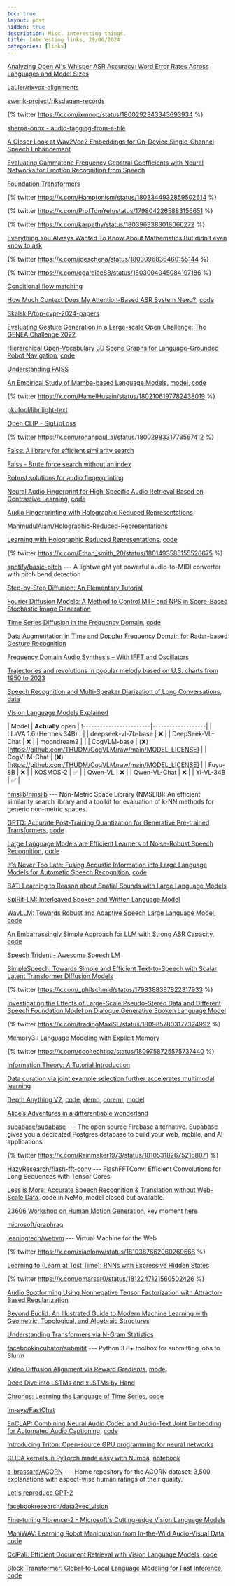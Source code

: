 ```yaml
---
toc: true
layout: post
hidden: true
description: Misc. interesting things.
title: Interesting links, 29/06/2024
categories: [links]
---
```


[Analyzing Open AI's Whisper ASR Accuracy: Word Error Rates Across Languages and Model Sizes](https://www.speechly.com/blog/analyzing-open-ais-whisper-asr-models-word-error-rates-across-languages)

[Lauler/rixvox-alignments](https://huggingface.co/datasets/Lauler/rixvox-alignments)

[swerik-project/riksdagen-records](https://github.com/swerik-project/riksdagen-records)

{% twitter https://x.com/jxmnop/status/1800292343343693934 %}

[sherpa-onnx - audio-tagging-from-a-file](https://github.com/k2-fsa/sherpa-onnx/blob/master/python-api-examples/audio-tagging-from-a-file.py)

[A Closer Look at Wav2Vec2 Embeddings for On-Device Single-Channel Speech Enhancement](https://arxiv.org/abs/2403.01369)

[Evaluating Gammatone Frequency Cepstral Coefficients with Neural Networks for Emotion Recognition from Speech](https://arxiv.org/abs/1806.09010)

[Foundation Transformers](https://arxiv.org/abs/2210.06423)

{% twitter https://x.com/Hamptonism/status/1803344932859502614 %}

{% twitter https://x.com/ProfTomYeh/status/1798042265883156651 %}

{% twitter https://x.com/karpathy/status/1803963383018066272 %}

[Everything You Always Wanted To Know About Mathematics But didn’t even know to ask](https://www.math.cmu.edu/~jmackey/151_128/bws_book.pdf)

{% twitter https://x.com/jdeschena/status/1803096836460155144 %}

{% twitter https://x.com/cgarciae88/status/1803004045084197186 %}

[Conditional flow matching](https://bm371613.github.io/conditional-flow-matching/)

[How Much Context Does My Attention-Based ASR System Need?](https://arxiv.org/abs/2310.15672),
[code](github.com/robflynnyh/long-context-asr)

[SkalskiP/top-cvpr-2024-papers](https://github.com/SkalskiP/top-cvpr-2024-papers)

[Evaluating Gesture Generation in a Large-scale Open Challenge: The GENEA Challenge 2022](https://dl.acm.org/doi/10.1145/3656374)

[Hierarchical Open-Vocabulary 3D Scene Graphs for Language-Grounded Robot Navigation](https://arxiv.org/abs/2403.17846),
[code](https://github.com/hovsg/HOV-SG)

[Understanding FAISS](https://towardsdatascience.com/understanding-faiss-619bb6db2d1a)

[An Empirical Study of Mamba-based Language Models](https://arxiv.org/abs/2406.07887),
[model](https://huggingface.co/nvidia/mamba2-hybrid-8b-3t-4k),
[code](https://github.com/NVIDIA/Megatron-LM/tree/ssm/examples/mamba)

{% twitter https://x.com/HamelHusain/status/1802106197782438019 %}

[pkufool/librilight-text](https://huggingface.co/datasets/pkufool/librilight-text)

[Open CLIP - SigLipLoss](https://github.com/mlfoundations/open_clip/blob/73ad04ae7fb93ede1c02dc9040a828634cb1edf1/src/open_clip/loss.py#L307)

{% twitter https://x.com/rohanpaul_ai/status/1800298331773567412 %}

[Faiss: A library for efficient similarity search](https://engineering.fb.com/2017/03/29/data-infrastructure/faiss-a-library-for-efficient-similarity-search/)

[Faiss - Brute force search without an index](https://github.com/facebookresearch/faiss/wiki/Brute-force-search-without-an-index)

[Robust solutions for audio fingerprinting](https://upcommons.upc.edu/bitstream/handle/2117/386744/Master_Thesis_Macia_Amoros_Cortiella.pdf?sequence=5&isAllowed=y)

[Neural Audio Fingerprint for High-Specific Audio Retrieval Based on Contrastive Learning](https://ieeexplore.ieee.org/document/9414337),
[code](https://github.com/mimbres/neural-audio-fp)

[Audio Fingerprinting with Holographic Reduced Representations](https://arxiv.org/abs/2406.13139)

[MahmudulAlam/Holographic-Reduced-Representations](https://github.com/MahmudulAlam/Holographic-Reduced-Representations)

[Learning with Holographic Reduced Representations](https://arxiv.org/abs/2109.02157),
[code](https://github.com/FutureComputing4AI/Learning-with-Holographic-Reduced-Representations)

{% twitter https://x.com/Ethan_smith_20/status/1801493585155526675 %}

[spotify/basic-pitch](https://github.com/spotify/basic-pitch) --- A lightweight yet powerful audio-to-MIDI converter with pitch bend detection

[Step-by-Step Diffusion: An Elementary Tutorial](https://arxiv.org/abs/2406.08929)

[Fourier Diffusion Models: A Method to Control MTF and NPS in Score-Based Stochastic Image Generation](https://arxiv.org/abs/2303.13285)

[Time Series Diffusion in the Frequency Domain](https://arxiv.org/abs/2402.05933),
[code](https://github.com/JonathanCrabbe/FourierDiffusion)

[Data Augmentation in Time and Doppler Frequency Domain for Radar-based Gesture Recognition](https://ieeexplore.ieee.org/document/9784553)

[Frequency Domain Audio Synthesis – With IFFT and Oscillators](https://blog.demofox.org/2015/04/19/frequency-domain-audio-synthesis-with-ifft-and-oscillators/)

[Trajectories and revolutions in popular melody based on U.S. charts from 1950 to 2023](https://www.nature.com/articles/s41598-024-64571-x)

[Speech Recognition and Multi-Speaker Diarization of Long Conversations](https://arxiv.org/abs/2005.08072),
[data](https://www.kaggle.com/datasets/shuyangli94/this-american-life-podcast-transcriptsalignments)

[Vision Language Models Explained](https://huggingface.co/blog/vlms)

| Model                  | **Actually** open |
!------------------------|-------------------|
| LLaVA 1.6 (Hermes 34B) |                   |
| deepseek-vl-7b-base    | ❌                |
| DeepSeek-VL-Chat       | ❌                |
| moondream2             |                   |
| CogVLM-base            | (❌)[https://github.com/THUDM/CogVLM/raw/main/MODEL_LICENSE] |
| CogVLM-Chat            | (❌)[https://github.com/THUDM/CogVLM/raw/main/MODEL_LICENSE] |
| Fuyu-8B                | ❌                |
| KOSMOS-2               | ✅                |
| Qwen-VL                | ❌                |
| Qwen-VL-Chat           | ❌                |
| Yi-VL-34B              | ✅                |


[nmslib/nmslib](https://github.com/nmslib/nmslib) --- Non-Metric Space Library (NMSLIB): An efficient similarity search library and a toolkit for evaluation of k-NN methods for generic non-metric spaces.

[GPTQ: Accurate Post-Training Quantization for Generative Pre-trained Transformers](https://arxiv.org/abs/2210.17323),
[code](https://github.com/IST-DASLab/gptq/)

[Large Language Models are Efficient Learners of Noise-Robust Speech Recognition](https://openreview.net/pdf?id=ceATjGPTUD),
[code](https://github.com/YUCHEN005/RobustGER)

[It's Never Too Late: Fusing Acoustic Information into Large Language Models for Automatic Speech Recognition](https://openreview.net/pdf?id=QqjFHyQwtF),
[code](https://github.com/Hypotheses-Paradise/UADF)

[BAT: Learning to Reason about Spatial Sounds with Large Language Models](https://arxiv.org/abs/2402.01591)

[SpiRit-LM: Interleaved Spoken and Written Language Model](https://arxiv.org/abs/2402.05755)

[WavLLM: Towards Robust and Adaptive Speech Large Language Model](https://arxiv.org/abs/2404.00656),
[code](https://github.com/microsoft/SpeechT5/tree/main/WavLLM)

[An Embarrassingly Simple Approach for LLM with Strong ASR Capacity](https://arxiv.org/abs/2402.08846),
[code](https://github.com/X-LANCE/SLAM-LLM)

[Speech Trident - Awesome Speech LM](https://github.com/ga642381/speech-trident)

[SimpleSpeech: Towards Simple and Efficient Text-to-Speech with Scalar Latent Transformer Diffusion Models](https://arxiv.org/abs/2406.02328)

{% twitter https://x.com/_philschmid/status/1798388387822317933 %}

[Investigating the Effects of Large-Scale Pseudo-Stereo Data and Different Speech Foundation Model on Dialogue Generative Spoken Language Model](https://arxiv.org/abs/2407.01911)

{% twitter https://x.com/tradingMaxiSL/status/1809857803177324992 %}

[Memory3 : Language Modeling with Explicit Memory](https://arxiv.org/abs/2407.01178)

{% twitter https://x.com/cooltechtipz/status/1809758725575737440 %}

[Information Theory: A Tutorial Introduction](https://arxiv.org/abs/1802.05968)

[Data curation via joint example selection further accelerates multimodal learning](https://arxiv.org/abs/2406.17711)

[Depth Anything V2](https://arxiv.org/abs/2406.09414),
[code](https://github.com/DepthAnything/Depth-Anything-V2),
[demo](https://huggingface.co/spaces/depth-anything/Depth-Anything-V2),
[coreml](https://huggingface.co/apple/coreml-depth-anything-v2-small),
[model](https://huggingface.co/depth-anything/Depth-Anything-V2-Small)

[Alice’s Adventures in a differentiable wonderland](https://www.sscardapane.it/alice-book)

[supabase/supabase](https://github.com/supabase/supabase) --- The open source Firebase alternative. Supabase gives you a dedicated Postgres database to build your web, mobile, and AI applications.

{% twitter https://x.com/Rainmaker1973/status/1810531826752168071 %}

[HazyResearch/flash-fft-conv](https://github.com/HazyResearch/flash-fft-conv) --- FlashFFTConv: Efficient Convolutions for Long Sequences with Tensor Cores

[Less is More: Accurate Speech Recognition & Translation without Web-Scale Data](https://arxiv.org/abs/2406.19674),
code in NeMo, model closed but available.

[23606 Workshop on Human Motion Generation](https://www.youtube.com/watch?v=lkQ4sDK4u9U),
key moment [here](https://www.youtube.com/watch?v=lkQ4sDK4u9U&t=12278s)

[microsoft/graphrag](https://github.com/microsoft/graphrag)

[leaningtech/webvm](https://github.com/leaningtech/webvm) --- Virtual Machine for the Web

{% twitter https://x.com/xiaolonw/status/1810387662060269668 %}

[Learning to (Learn at Test Time): RNNs with Expressive Hidden States](https://arxiv.org/abs/2407.04620)

{% twitter https://x.com/omarsar0/status/1812247121560502426 %}

[Audio Spotforming Using Nonnegative Tensor Factorization with Attractor-Based Regularization](https://arxiv.org/abs/2407.08951)

[Beyond Euclid: An Illustrated Guide to Modern Machine Learning with Geometric, Topological, and Algebraic Structures](https://www.arxiv.org/abs/2407.09468)

[Understanding Transformers via N-Gram Statistics](https://www.researchgate.net/publication/382204056_Understanding_Transformers_via_N-Gram_Statistics)

[facebookincubator/submitit](https://github.com/facebookincubator/submitit) --- Python 3.8+ toolbox for submitting jobs to Slurm

[Video Diffusion Alignment via Reward Gradients](https://arxiv.org/abs/2407.08737),
[model](https://huggingface.co/zheyangqin/VADER)
<!-- [code](https://github.com/mihirp1998/VADER) -->

[Deep Dive into LSTMs and xLSTMs by Hand](https://towardsdatascience.com/deep-dive-into-lstms-xlstms-by-hand-%EF%B8%8F-c33e638bebb1)

[Chronos: Learning the Language of Time Series](https://arxiv.org/abs/2403.07815),
[code](https://github.com/amazon-science/chronos-forecasting)

[lm-sys/FastChat](https://github.com/lm-sys/FastChat)

[EnCLAP: Combining Neural Audio Codec and Audio-Text Joint Embedding for Automated Audio Captioning](https://arxiv.org/abs/2401.17690),
[code](https://github.com/jaeyeonkim99/EnCLAP)

[Introducing Triton: Open-source GPU programming for neural networks](https://openai.com/index/triton/)

[CUDA kernels in PyTorch made easy with Numba](https://medium.com/@khalfaoui.ismail/cuda-kernels-in-pytorch-made-easy-with-numba-using-python-only-74012bab23ba),
[notebook](https://colab.research.google.com/drive/1Ix8ENHB31eIsXGwnob9NUJgdHssfIzx7)

[a-brassard/ACORN](https://github.com/a-brassard/ACORN) --- Home repository for the ACORN dataset: 3,500 explanations with aspect-wise human ratings of their quality.

[Let's reproduce GPT-2](https://github.com/karpathy/llm.c/discussions/677)

[facebookresearch/data2vec_vision](https://github.com/facebookresearch/data2vec_vision)

[Fine-tuning Florence-2 - Microsoft's Cutting-edge Vision Language Models](https://huggingface.co/blog/finetune-florence2)

[ManiWAV: Learning Robot Manipulation from In-the-Wild Audio-Visual Data](https://arxiv.org/abs/2406.19464),
[code](https://github.com/real-stanford/maniwav)

[ColPali: Efficient Document Retrieval with Vision Language Models](https://arxiv.org/abs/2407.01449),
[code](https://github.com/illuin-tech/colpali)

[Block Transformer: Global-to-Local Language Modeling for Fast Inference](https://arxiv.org/abs/2406.02657),
[code](https://github.com/itsnamgyu/block-transformer)

